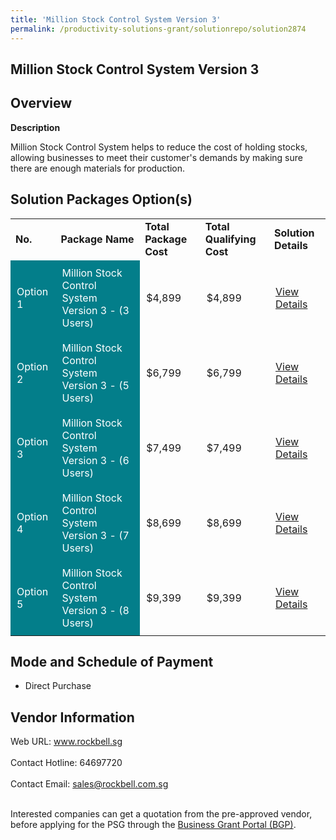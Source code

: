 ```yaml
---
title: 'Million Stock Control System Version 3'
permalink: /productivity-solutions-grant/solutionrepo/solution2874
---
```


## Million Stock Control System Version 3

## Overview

**Description**

Million Stock Control System helps to reduce the cost of holding stocks, allowing businesses to meet their customer's demands by making sure there are enough materials for production.

## Solution Packages Option(s)

<table>
<tr>
<td><b>No.</b></td>
<td><b>Package Name</b></td>
<td><b>Total Package Cost</b></td>
<td><b>Total Qualifying Cost</b></td>
<td><b>Solution Details</b></td>
</tr>
<tr>
<td style='padding: 10px; background-color: #037E8A; color: #FFFFFF;'>Option 1</td>
<td style='padding: 10px; background-color: #037E8A; color: #FFFFFF;'>Million Stock Control System Version 3 - (3 Users)</td>
<td style='padding: 10px;'>$4,899</td>
<td style='padding: 10px;'>$4,899</td>
<td style='padding: 10px;'><a href='https://www.gobusiness.gov.sg/images/psg/Rockbell_Million_20200921_Desensitised_Annex_3_Part_1.pdf' target='_blank'>View Details</a></td>
</tr>
<tr>
<td style='padding: 10px; background-color: #037E8A; color: #FFFFFF;'>Option 2</td>
<td style='padding: 10px; background-color: #037E8A; color: #FFFFFF;'>Million Stock Control System Version 3 - (5 Users)</td>
<td style='padding: 10px;'>$6,799</td>
<td style='padding: 10px;'>$6,799</td>
<td style='padding: 10px;'><a href='https://www.gobusiness.gov.sg/images/psg/Rockbell_Million_20200921_Desensitised_Annex_3_Part_2.pdf' target='_blank'>View Details</a></td>
</tr>
<tr>
<td style='padding: 10px; background-color: #037E8A; color: #FFFFFF;'>Option 3</td>
<td style='padding: 10px; background-color: #037E8A; color: #FFFFFF;'>Million Stock Control System Version 3 - (6 Users)</td>
<td style='padding: 10px;'>$7,499</td>
<td style='padding: 10px;'>$7,499</td>
<td style='padding: 10px;'><a href='https://www.gobusiness.gov.sg/images/psg/Rockbell_Million_20200921_Desensitised_Annex_3_Part_3.pdf' target='_blank'>View Details</a></td>
</tr>
<tr>
<td style='padding: 10px; background-color: #037E8A; color: #FFFFFF;'>Option 4</td>
<td style='padding: 10px; background-color: #037E8A; color: #FFFFFF;'>Million Stock Control System Version 3 - (7 Users)</td>
<td style='padding: 10px;'>$8,699</td>
<td style='padding: 10px;'>$8,699</td>
<td style='padding: 10px;'><a href='https://www.gobusiness.gov.sg/images/psg/Rockbell_Million_20200921_Desensitised_Annex_3_Part_4.pdf' target='_blank'>View Details</a></td>
</tr>
<tr>
<td style='padding: 10px; background-color: #037E8A; color: #FFFFFF;'>Option 5</td>
<td style='padding: 10px; background-color: #037E8A; color: #FFFFFF;'>Million Stock Control System Version 3 - (8 Users)</td>
<td style='padding: 10px;'>$9,399</td>
<td style='padding: 10px;'>$9,399</td>
<td style='padding: 10px;'><a href='https://www.gobusiness.gov.sg/images/psg/Rockbell_Million_20200921_Desensitised_Annex_3_Part_5.pdf' target='_blank'>View Details</a></td>
</tr>
</table>

## Mode and Schedule of Payment

 - Direct Purchase

## Vendor Information

 Web URL: www.rockbell.sg <br><br>Contact Hotline: 64697720 <br><br>Contact Email: sales@rockbell.com.sg <br><br>

Interested companies can get a quotation from the pre-approved vendor, before applying for the PSG through the <a href='https://www.businessgrants.gov.sg/' target='_blank' rel='noopener'>Business Grant Portal (BGP)</a>.

<script src="/jquery/resize-tables.js"></script>
